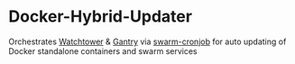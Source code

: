 # Docker-Hybrid-Updater
Orchestrates [Watchtower](https://github.com/containrrr/watchtower/) &amp; [Gantry](https://github.com/shizunge/gantry) via [swarm-cronjob](https://github.com/crazy-max/swarm-cronjob) for auto updating of Docker standalone containers and swarm services
